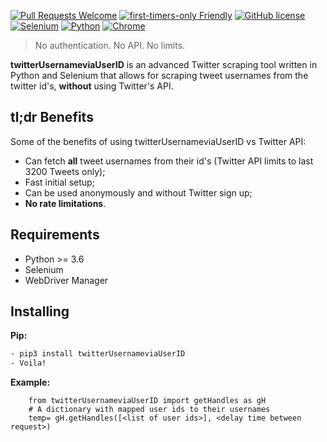[![Pull Requests Welcome](https://img.shields.io/badge/PRs-welcome-brightgreen.svg?style=flat)](http://makeapullrequest.com)
[![first-timers-only Friendly](https://img.shields.io/badge/first--timers--only-friendly-blue.svg)](http://www.firsttimersonly.com/)
[![GitHub license](https://img.shields.io/github/license/haccer/tweep.svg)](https://github.com/haccer/tweep/blob/master/LICENSE)
[![Selenium](https://img.shields.io/badge/-selenium-green)](https://www.selenium.dev/)
[![Python](https://img.shields.io/badge/-python-yellow)](https://www.python.org/)
[![Chrome](https://img.shields.io/badge/-chrome-blue)](https://www.google.com/chrome/)

>No authentication. No API. No limits.

**twitterUsernameviaUserID** is an advanced Twitter scraping tool written in Python and Selenium that allows for scraping tweet usernames from the twitter id's, **without** using Twitter's API.

## tl;dr Benefits
Some of the benefits of using twitterUsernameviaUserID vs Twitter API:
- Can fetch __all__ tweet usernames from their id's (Twitter API limits to last 3200 Tweets only);
- Fast initial setup;
- Can be used anonymously and without Twitter sign up;
- **No rate limitations**.

## Requirements
- Python >= 3.6
- Selenium
- WebDriver Manager

## Installing

**Pip:**
```bash
- pip3 install twitterUsernameviaUserID
- Voila!
```

**Example:**
```
    from twitterUsernameviaUserID import getHandles as gH
    # A dictionary with mapped user ids to their usernames
    temp= gH.getHandles([<list of user ids>], <delay time between request>)
```